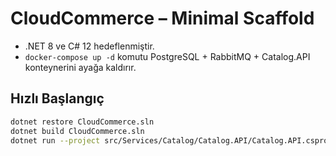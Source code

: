 
# CloudCommerce – Minimal Scaffold

 
- .NET 8 ve C# 12 hedeflenmiştir.
- `docker-compose up -d` komutu PostgreSQL + RabbitMQ + Catalog.API konteynerini ayağa kaldırır.

## Hızlı Başlangıç

```bash
dotnet restore CloudCommerce.sln
dotnet build CloudCommerce.sln
dotnet run --project src/Services/Catalog/Catalog.API/Catalog.API.csproj
```


